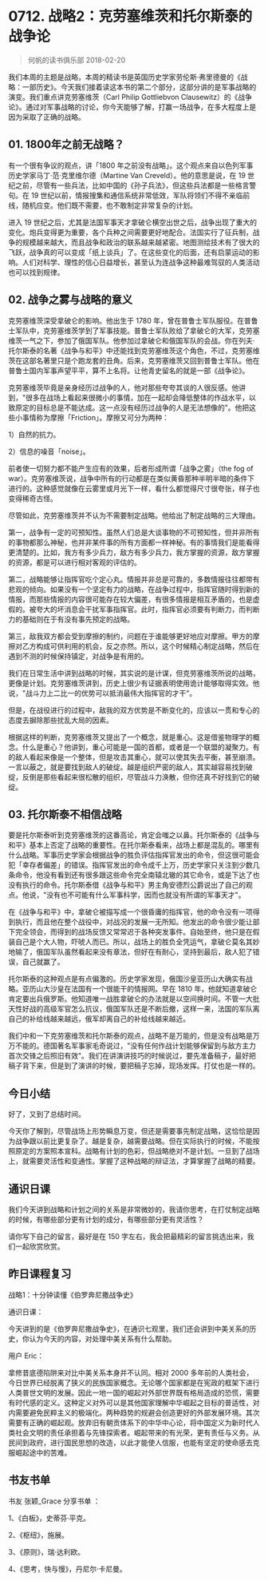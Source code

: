 # 0712. 战略2：克劳塞维茨和托尔斯泰的战争论
> 何帆的读书俱乐部
2018-02-20

我们本周的主题是战略，本周的精读书是英国历史学家劳伦斯·弗里德曼的《战略：一部历史》。今天我们接着读这本书的第二个部分，这部分讲的是军事战略的演变。我们重点讲克劳塞维茨（Carl Philip Gottliebvon Clausewitz）的《战争论》。通过对军事战略的讨论，你今天能够了解，打赢一场战争，在多大程度上是因为采取了正确的战略。

## 01. 1800年之前无战略？

有一个很有争议的观点，讲「1800 年之前没有战略」。这个观点来自以色列军事历史学家马丁·范·克里维尔德（Martine Van Creveld）。他的意思是说，在 19 世纪之前，尽管有一些兵法，比如中国的《孙子兵法》，但这些兵法都是一些格言警句。在 19 世纪以前，情报搜集和通信系统非常低效，军队将领们不得不亲临前线，随机应变。他们既不需要，也不敢制定非常复杂的计划。

进入 19 世纪之后，尤其是法国军事天才拿破仑横空出世之后，战争出现了重大的变化。炮兵变得更为重要，各个兵种之间需要更好地配合。法国实行了征兵制，战争的规模越来越大，而且战争和政治的联系越来越紧密。地图测绘技术有了很大的飞跃，战争真的可以变成「纸上谈兵」了。在这些变化的后面，还有启蒙运动的影响。人们对科学、理性的信心日益增长，甚至认为连战争这种最难驾驭的人类活动也可以找到规律。

## 02. 战争之雾与战略的意义

克劳塞维茨深受拿破仑的影响。他出生于 1780 年，曾在普鲁士军队服役。在普鲁士军队中，克劳塞维茨学到了军事技能。普鲁士军队败给了拿破仑的大军，克劳塞维茨一气之下，参加了俄国军队。他参加过拿破仑和俄国军队的会战。你在列夫·托尔斯泰的名著《战争与和平》中还能找到克劳塞维茨这个角色，不过，克劳塞维茨在这部名著里只是个跑龙套的丑角。后来，克劳塞维茨又回到普鲁士军队。他在普鲁士国内军事声望平平，算不上名将。让他青史留名的就是一部《战争论》。

克劳塞维茨毕竟是亲身经历过战争的人，他对那些夸夸其谈的人很反感。他讲到，"很多在战场上看起来很微小的事情，加在一起却会降低整体的作战水平，以致原定的目标总是不能达成。这一点没有经历过战争的人是无法想像的"。他把这些小事情称为摩擦「Friction」。摩擦又可分为两种：

1）自然的抗力。

2）信息的噪音「noise」。

前者使一切努力都不能产生应有的效果，后者形成所谓「战争之雾」（the fog of war）。克劳塞维茨说，战争中所有的行动都是在类似黄昏那种半明半暗的条件下进行的。这种感觉就像在云雾里或月光下一样，看什么都觉得尺寸很夸张，样子也变得稀奇古怪。

尽管如此，克劳塞维茨并不认为不需要制定战略。他给出了制定战略的三大理由。

第一，战争有一定的可预知性。虽然人们总是大谈事物的不可预知性，但并非所有的事物都那么神秘，也并非某件事的所有方面都一样神秘。有的事情我们是能看得更清楚的。比如，我方有多少兵力，敌方有多少兵力，我方掌握的资源，敌方掌握的资源，都是可以进行相对客观的评估的。

第二，战略能够让指挥官吃个定心丸。情报并非总是可靠的，多数情报往往都带有悲观的倾向。如果没有一个坚定有力的战略，在战争过程中，指挥官随时得到新的情报，而那些情报的内容很可能存在较大偏差，有很多情报是相互矛盾的，也是虚假的。被夸大的坏消息会干扰军事指挥官。此时，指挥官必须要有判断力，而判断力的基础则在于有没有事先预定的战略。

第三，敌我双方都会受到摩擦的制约，问题在于谁能够更好地应对摩擦。甲方的摩擦对乙方构成可供利用的机会，反之亦然。所以，这个时候精心制定战略，然后在遇到不测的时候保持镇定，对战争是有用的。

我们在日常生活中讲到战略的时候，其实说的是计谋，但克劳塞维茨所说的战略，更像是计划。克劳塞维茨讲到，历史上很少有证据表明使用诡计能够取得实效。他说，"战斗力上二比一的优势可以抵消最伟大指挥官的才干"。

但是，在战役进行的过程中，敌我的双方优势是不断变化的，应该以一贯和专心的态度去摒除那些扰乱大局的因素。

根据这样的判断，克劳塞维茨又提出了一个概念，就是重心。这是借鉴物理学的概念。什么是重心？他讲到，重心可能是一国的首都，或者是一个联盟的凝聚力。有的敌人看起来像是一个整体，但是攻击其重心，就可以使其失去平衡，甚至崩溃。一言以蔽之，就是要找到敌人的破绽。越是组织严密的敌人，其实越容易找到破绽，反倒是那些看起来很松散的组织，尽管战斗力涣散，但你还真不好找到它的破绽。

## 03. 托尔斯泰不相信战略

要是托尔斯泰听到克劳塞维茨的这番高论，肯定会嗤之以鼻。托尔斯泰的《战争与和平》基本上否定了战略的重要性。在托尔斯泰看来，战场上都是混乱的。哪里有什么战略。军事历史学家会根据战争的胜负评估指挥官发出的命令，但这很可能会犯「幸存者偏差」的错误。指挥官发出的命令成千上万，历史学家只关注到少数几条命令，他没有看到还有很多跟这些命令完全南辕北辙的其它命令，或是下达了也没有执行的命令。托尔斯泰借《战争与和平》男主角安德烈公爵说出了自己的观点。他说，"没有也不可能有什么军事科学，因而也就没有所谓的军事天才"。

在《战争与和平》中，拿破仑被描写成一个很昏庸的指挥官，他的命令没有一项得到执行，而且他在整个战役中，对战况的发展一无所知。他发出的命令很少能让部下完全领会，而得到的战场反馈又常常迟于各种突发事件。自始至终，他只是在假装自己是个大人物，吓唬人而已。所以，战场上的胜负全凭运气，拿破仑莫名其妙地输了，俄国军队虽然看起来没有章法，但好在有耐心，坚持到最后，敌人犯了错误，自己就赢了。

托尔斯泰的这种观点是有点偏激的。历史学家发现，俄国沙皇亚历山大确实有战略。亚历山大沙皇在法国有一个很能干的情报网。早在 1810 年，他就知道拿破仑肯定要出兵俄罗斯。他知道唯一战胜拿破仑的办法就是以空间换时间。不管一大批天性好战的高级军官怎么抗议，俄国军队还是不断后撤，这样一来，法国的军队离自己的补给线越来越远，俄军却离自己的补给线越来越近。

我们中和一下克劳塞维茨和托尔斯泰的观点，战略不是万能的，但是没有战略是万万不能的。德国著名军事家毛奇说过，"没有任何作战计划能够保留到与敌方主力首次交锋之后照旧有效"。我们在讲演讲技巧的时候说过，要先准备稿子，最好把稿子背下来，但是到了演讲的时候，要把稿子忘掉，现场发挥。打仗也是一样的。

## 今日小结

好了，又到了总结时间。

今天你了解到，尽管战场上形势瞬息万变，但还是需要事先制定战略，这恰恰是因为战争跟以前比更复杂了。越是复杂，越需要战略。但在实际执行的时候，不能按照原定的方案照本宣科。战略有计划的色彩，但战略绝对不是计划。一旦到了战场上，就需要灵活性和变通性。掌握了这种战略的辩证法，才算掌握了战略的精要。

## 通识日课

我们今天讲到战略和计划之间的关系是非常微妙的，我请你思考，在打仗制定战略的时候，有哪些部分更有计划的成分，有哪些部分更有灵活性？

请你写下自己的留言，最好是在 150 字左右，我会把最精彩的留言挑选出来，我们一起欣赏欣赏。

## 昨日课程复习

战略1：十分钟读懂《伯罗奔尼撒战争史》

通识日课：

今天讲到的是《伯罗奔尼撒战争史》，在通识七观里，我们还会讲到中美关系的历史，你认为今天的内容，对处理中美关系有什么帮助。

用户 Eric：

拿修昔底德陷阱来对比中美关系本身并不认同。相对 2000 多年前的人类社会，今日世界已经脱离了狭义的民族国家概念。无论哪个国家都是在宪政的框架下进行人类普世文明的发展。因此一地一国的崛起对外部世界既有格局造成的恐慌，需要有时代感的定义。这种定义对外可以是其他国家理解中华崛起之目标的普适性，对内需要避免民粹主义的极端化。两种趋势的规避会创造更好的外部发展环境。其次需要有正确的崛起观。放弃旧有朝贡体系下的中华中心论，将中国定义为新时代人类社会文明的责任承担着与先锋探索者。崛起带来的有光荣，更有责任与义务。从民间到政府，进行国民思想的改造，以此才能使人信服，也能有坚定的使命感去克服崛起途中的苦难。

## 书友书单

书友 张颖_Grace 分享书单 ： 

1、《白板》，史蒂芬·平克。

2、《枢纽》，施展。

3、《原则》，瑞·达利欧。

4、《思考，快与慢》，丹尼尔·卡尼曼。
